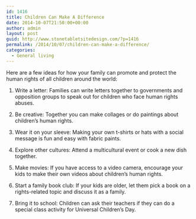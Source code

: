 ```yaml
---
id: 1416
title: Children Can Make A Difference
date: 2014-10-07T21:50:00+00:00
author: admin
layout: post
guid: http://www.stonetabletsitedesign.com/?p=1416
permalink: /2014/10/07/children-can-make-a-difference/
categories:
  - General living
---
```

Here are a few ideas for how your family can promote and protect the human rights of all children around the world:

1. Write a letter: Families can write letters together to governments and opposition groups to speak out for children who face human rights abuses.

2. Be creative: Together you can make collages or do paintings about children&#8217;s human rights.

3. Wear it on your sleeve: Making your own t-shirts or hats with a social message is fun and easy with fabric paints.

4. Explore other cultures: Attend a multicultural event or cook a new dish together.

5. Make movies: If you have access to a video camera, encourage your kids to make their own videos about children&#8217;s human rights.

6. Start a family book club: If your kids are older, let them pick a book on a rights-related topic and discuss it as a family.

7. Bring it to school: Children can ask their teachers if they can do a special class activity for Universal Children&#8217;s Day.